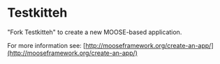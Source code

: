 Testkitteh
=====

"Fork Testkitteh" to create a new MOOSE-based application.

For more information see: [http://mooseframework.org/create-an-app/](http://mooseframework.org/create-an-app/)
